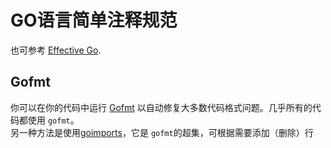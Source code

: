 # GO语言简单注释规范


也可参考 [Effective Go](https://golang.org/doc/effective_go.html "悬停显示"). <br>

## Gofmt
  你可以在你的代码中运行 [Gofmt]("https://golang.org/cmd/gofmt/" "悬停显示") 以自动修复大多数代码格式问题。几乎所有的代码都使用 `gofmt`。<br>
  另一种方法是使用[goimports]("https://godoc.org/golang.org/x/tools/cmd/goimports" "悬停显示")，它是 `gofmt`的超集，可根据需要添加（删除）行
